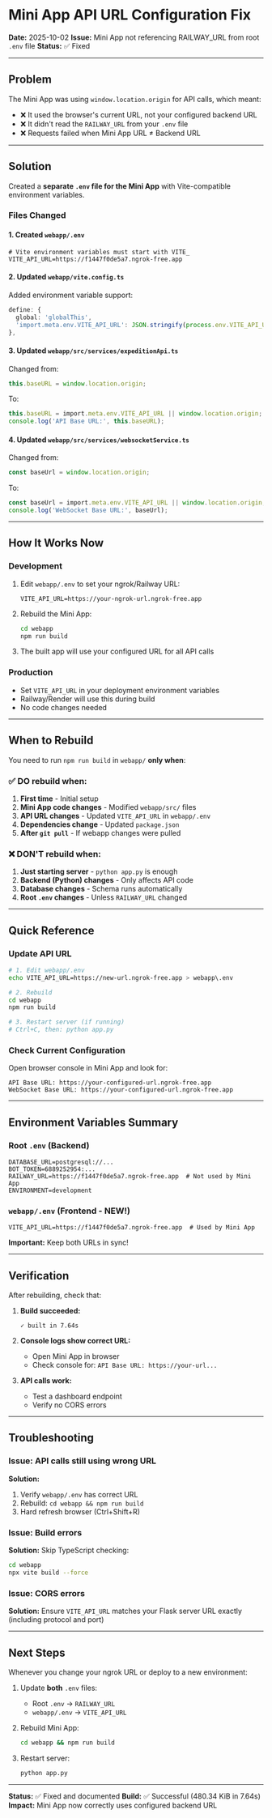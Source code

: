 # Mini App API URL Configuration Fix

**Date:** 2025-10-02
**Issue:** Mini App not referencing RAILWAY_URL from root `.env` file
**Status:** ✅ Fixed

---

## Problem

The Mini App was using `window.location.origin` for API calls, which meant:
- ❌ It used the browser's current URL, not your configured backend URL
- ❌ It didn't read the `RAILWAY_URL` from your `.env` file
- ❌ Requests failed when Mini App URL ≠ Backend URL

---

## Solution

Created a **separate `.env` file for the Mini App** with Vite-compatible environment variables.

### Files Changed

#### 1. Created `webapp/.env`
```env
# Vite environment variables must start with VITE_
VITE_API_URL=https://f1447f0de5a7.ngrok-free.app
```

#### 2. Updated `webapp/vite.config.ts`
Added environment variable support:
```typescript
define: {
  global: 'globalThis',
  'import.meta.env.VITE_API_URL': JSON.stringify(process.env.VITE_API_URL || ''),
},
```

#### 3. Updated `webapp/src/services/expeditionApi.ts`
Changed from:
```typescript
this.baseURL = window.location.origin;
```

To:
```typescript
this.baseURL = import.meta.env.VITE_API_URL || window.location.origin;
console.log('API Base URL:', this.baseURL);
```

#### 4. Updated `webapp/src/services/websocketService.ts`
Changed from:
```typescript
const baseUrl = window.location.origin;
```

To:
```typescript
const baseUrl = import.meta.env.VITE_API_URL || window.location.origin;
console.log('WebSocket Base URL:', baseUrl);
```

---

## How It Works Now

### Development
1. Edit `webapp/.env` to set your ngrok/Railway URL:
   ```env
   VITE_API_URL=https://your-ngrok-url.ngrok-free.app
   ```

2. Rebuild the Mini App:
   ```bash
   cd webapp
   npm run build
   ```

3. The built app will use your configured URL for all API calls

### Production
- Set `VITE_API_URL` in your deployment environment variables
- Railway/Render will use this during build
- No code changes needed

---

## When to Rebuild

You need to run `npm run build` in `webapp/` **only when**:

### ✅ DO rebuild when:
1. **First time** - Initial setup
2. **Mini App code changes** - Modified `webapp/src/` files
3. **API URL changes** - Updated `VITE_API_URL` in `webapp/.env`
4. **Dependencies change** - Updated `package.json`
5. **After `git pull`** - If webapp changes were pulled

### ❌ DON'T rebuild when:
1. **Just starting server** - `python app.py` is enough
2. **Backend (Python) changes** - Only affects API code
3. **Database changes** - Schema runs automatically
4. **Root `.env` changes** - Unless `RAILWAY_URL` changed

---

## Quick Reference

### Update API URL
```bash
# 1. Edit webapp/.env
echo VITE_API_URL=https://new-url.ngrok-free.app > webapp\.env

# 2. Rebuild
cd webapp
npm run build

# 3. Restart server (if running)
# Ctrl+C, then: python app.py
```

### Check Current Configuration
Open browser console in Mini App and look for:
```
API Base URL: https://your-configured-url.ngrok-free.app
WebSocket Base URL: https://your-configured-url.ngrok-free.app
```

---

## Environment Variables Summary

### Root `.env` (Backend)
```env
DATABASE_URL=postgresql://...
BOT_TOKEN=6889252954:...
RAILWAY_URL=https://f1447f0de5a7.ngrok-free.app  # Not used by Mini App
ENVIRONMENT=development
```

### `webapp/.env` (Frontend - NEW!)
```env
VITE_API_URL=https://f1447f0de5a7.ngrok-free.app  # Used by Mini App
```

**Important:** Keep both URLs in sync!

---

## Verification

After rebuilding, check that:

1. **Build succeeded:**
   ```
   ✓ built in 7.64s
   ```

2. **Console logs show correct URL:**
   - Open Mini App in browser
   - Check console for: `API Base URL: https://your-url...`

3. **API calls work:**
   - Test a dashboard endpoint
   - Verify no CORS errors

---

## Troubleshooting

### Issue: API calls still using wrong URL

**Solution:**
1. Verify `webapp/.env` has correct URL
2. Rebuild: `cd webapp && npm run build`
3. Hard refresh browser (Ctrl+Shift+R)

### Issue: Build errors

**Solution:**
Skip TypeScript checking:
```bash
cd webapp
npx vite build --force
```

### Issue: CORS errors

**Solution:**
Ensure `VITE_API_URL` matches your Flask server URL exactly (including protocol and port)

---

## Next Steps

Whenever you change your ngrok URL or deploy to a new environment:

1. Update **both** `.env` files:
   - Root `.env` → `RAILWAY_URL`
   - `webapp/.env` → `VITE_API_URL`

2. Rebuild Mini App:
   ```bash
   cd webapp && npm run build
   ```

3. Restart server:
   ```bash
   python app.py
   ```

---

**Status:** ✅ Fixed and documented
**Build:** ✅ Successful (480.34 KiB in 7.64s)
**Impact:** Mini App now correctly uses configured backend URL
